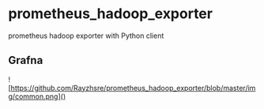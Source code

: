 # prometheus_hadoop_exporter
prometheus hadoop exporter with Python client



## Grafna    

![https://github.com/Rayzhsre/prometheus_hadoop_exporter/blob/master/img/common.png]()

